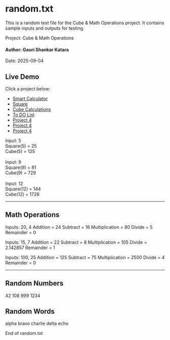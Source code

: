 # random.txt

This is a random text file for the Cube & Math Operations project.
It contains sample inputs and outputs for testing.

Project: Cube & Math Operations<br> <h4>Author: Gauri Shankar Katara</h4>
Date: 2025-09-04
##  Live Demo
  Click a project below:
  <ul>
    <li><a href="https://kgshankar527.github.io/My-projects/Project1/">Smart Calculator</a></li>
    <li><a href="https://kgshankar527.github.io/My-projects/Project2/">Square</a></li>
    <li><a href="https://kgshankar527.github.io/My-projects/Project3/">Cube Calculations</a></li>
    <li><a href="https://kgshankar527.github.io/My-projects/To-do-list/">To DO List</a></li>
    <li><a href="Project4/">Project 4</a></li>
    <li><a href="Project4/">Project 4</a></li>
    <li><a href="Project4/">Project 4</a></li>
</ul>
   Input: 5 <br>
   Square(5) = 25<br>
   Cube(5)   = 125<br>
   <br>
   Input: 9<br>
   Square(9) = 81<br>
   Cube(9)   = 729<br>
    <br>
   Input: 12<br>
   Square(12) = 144<br>
   Cube(12)   = 1728<br>

--------------------------
Math Operations
--------------------------
Inputs: 20, 4
Addition       = 24
Subtract       = 16
Multiplication = 80
Divide         = 5
Remainder      = 0

Inputs: 15, 7
Addition       = 22
Subtract       = 8
Multiplication = 105
Divide         = 2.142857
Remainder      = 1

Inputs: 100, 25
Addition       = 125
Subtract       = 75
Multiplication = 2500
Divide         = 4
Remainder      = 0

--------------------------
Random Numbers
--------------------------
42
108
999
1234

Random Words
--------------------------
alpha
bravo
charlie
delta
echo

End of random.txt
